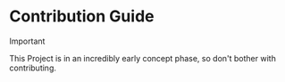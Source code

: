 # Contribution Guide

> [!IMPORTANT]
> This Project is in an incredibly early concept phase, so don't bother with contributing.
